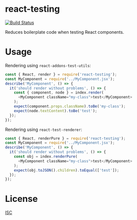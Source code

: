 # react-testing

[![Build Status](https://travis-ci.org/jeremija/react-testing.svg?branch=master)][1]

Reduces boilerplate code when testing React components.

# Usage

Rendering using `react-addons-test-utils`:

```javascript
const { React, render } = require('react-testing');
const MyComponent = require('../MyComponent.jsx');
describe('MyComponent', () => {
  it('should render without problems', () => {
    const { component, node } = index.render(
      <MyComponent className="my-class">test</MyComponent>
    );
    expect(component.props.className).toBe('my-class');
    expect(node.textContent).toBe('test');
  });
});
```

Rendering using `react-test-renderer`:

```javascript
const { React, renderPure } = require('react-testing');
const MyComponent = require('../MyComponent.jsx');
describe('MyComponent', () => {
  it('should render without problems', () => {
    const obj = index.renderPure(
      <MyComponent className="my-class">test</MyComponent>
    );
    expect(obj.toJSON().children).toEqual(['test']);
  });
});
```

# License
[ISC][2]

[1]: https://travis-ci.org/jeremija/react-testing
[2]: https://opensource.org/licenses/ISC

